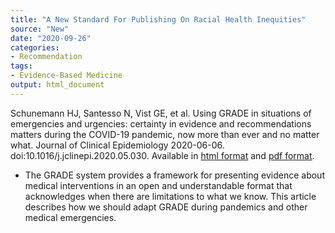 ```yaml
---
title: "A New Standard For Publishing On Racial Health Inequities"
source: "New"
date: "2020-09-26"
categories:
- Recommendation
tags:
- Evidence-Based Medicine
output: html_document
---
```


Schunemann HJ, Santesso N, Vist GE, et al. Using GRADE in situations of emergencies and urgencies: certainty in evidence and recommendations matters during the COVID-19 pandemic, now more than ever and no matter what. Journal of Clinical Epidemiology 2020-06-06. doi:10.1016/j.jclinepi.2020.05.030. Available in [html format](https://www.jclinepi.com/article/S0895-4356(20)30425-X/fulltext) and [pdf format](https://www.jclinepi.com/action/showPdf?pii=S0895-4356%2820%2930425-X).

<!---More--->

+ The GRADE system provides a framework for presenting evidence about medical interventions in an open and understandable format that acknowledges when there are limitations to what we know. This article describes how we should adapt GRADE during pandemics and other medical emergencies. 
